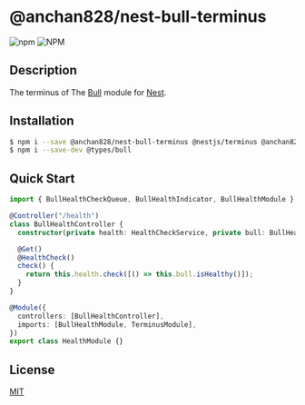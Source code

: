 # @anchan828/nest-bull-terminus

![npm](https://img.shields.io/npm/v/@anchan828/nest-bull-terminus.svg)
![NPM](https://img.shields.io/npm/l/@anchan828/nest-bull-terminus.svg)

## Description

The terminus of The [Bull](https://github.com/OptimalBits/bull) module for [Nest](https://github.com/nestjs/nest).

## Installation

```bash
$ npm i --save @anchan828/nest-bull-terminus @nestjs/terminus @anchan828/nest-bull bull
$ npm i --save-dev @types/bull
```

## Quick Start

```ts
import { BullHealthCheckQueue, BullHealthIndicator, BullHealthModule } from "@anchan828/nest-bull-terminus";

@Controller("/health")
class BullHealthController {
  constructor(private health: HealthCheckService, private bull: BullHealthIndicator) {}

  @Get()
  @HealthCheck()
  check() {
    return this.health.check([() => this.bull.isHealthy()]);
  }
}

@Module({
  controllers: [BullHealthController],
  imports: [BullHealthModule, TerminusModule],
})
export class HealthModule {}
```

## License

[MIT](LICENSE)
